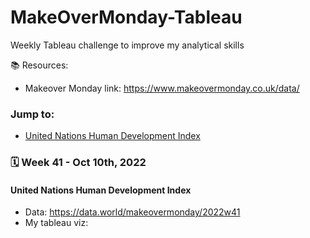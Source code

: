 # MakeOverMonday-Tableau
Weekly Tableau challenge to improve my analytical skills 

:books: Resources:
- Makeover Monday link: https://www.makeovermonday.co.uk/data/ 

### Jump to:
- [United Nations Human Development Index](#united-nations-human-development-index)


### :spiral_calendar: Week 41 - Oct 10th, 2022
#### United Nations Human Development Index
- Data: https://data.world/makeovermonday/2022w41 
- My tableau viz: 


